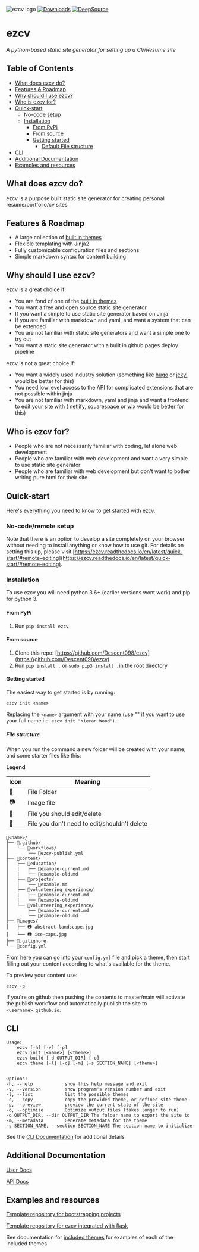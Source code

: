 ![ezcv logo](https://raw.githubusercontent.com/Descent098/ezcv/master/.github/logo.png) 
[![Downloads](https://pepy.tech/badge/ezcv)](https://pepy.tech/project/ezcv) [![DeepSource](https://deepsource.io/gh/Descent098/ezcv.svg/?label=active+issues&show_trend=true&token=Yg9KssXSgrClbYRYM3OMJhbI)](https://deepsource.io/gh/Descent098/ezcv/?ref=repository-badge)

# ezcv

*A python-based static site generator for setting up a CV/Resume site*

## Table of Contents

- [What does ezcv do?](#what-does-ezcv-do)
- [Features & Roadmap](#features--roadmap)
- [Why should I use ezcv?](#why-should-i-use-ezcv)
- [Who is ezcv for?](#who-is-ezcv-for)
- [Quick-start](#quick-start)
  - [No-code setup](#no-code-setup)
  - [Installation](#installation)
    - [From PyPi](#from-pypi)
    - [From source](#from-source)
    - [Getting started](#getting-started)
      - [Default File structure](#file-structure)
- [CLI](#cli)
- [Additional Documentation](#additional-documentation)
- [Examples and resources](#examples-and-resources)

## What does ezcv do?

ezcv is a purpose built static site generator for creating personal resume/portfolio/cv sites

## Features & Roadmap

- A large collection of [built in themes](https://ezcv.readthedocs.io/en/latest/included-themes/)
- Flexible templating with Jinja2
- Fully customizable configuration files and sections
- Simple markdown syntax for content building

## Why should I use ezcv?

ezcv is a great choice if:

- You are fond of one of the [built in themes](https://ezcv.readthedocs.io/en/latest/included-themes/)
- You want a free and open source static site generator
- If you want a simple to use static site generator based on Jinja
- If you are familiar with markdown and yaml, and want a system that can be extended
- You are not familiar with static site generators and want a simple one to try out
- You want a static site generator with a built in github pages deploy pipeline

ezcv is not a great choice if:

- You want a widely used industry solution (something like [hugo](https://gohugo.io/) or [jekyl](https://jekyllrb.com/) would be better for this)
- You need low level access to the API for complicated extensions that are not possible within jinja
- You are not familiar with markdown, yaml and jinja and want a frontend to edit your site with ( [netlify](https://www.netlify.com/), [squarespace](https://www.squarespace.com/) or [wix](https://www.wix.com/) would be better for this)

## Who is ezcv for?

- People who are not necessarily familiar with coding, let alone web development
- People who are familiar with web development and want a very simple to use static site generator
- People who are familiar with web development but don't want to bother writing pure html for their site

## Quick-start

Here's everything you need to know to get started with ezcv. 

### No-code/remote setup

Note that there is an option to develop a site completely on your browser without needing to install anything or know how to use git. For details on setting this up, please visit [https://ezcv.readthedocs.io/en/latest/quick-start/#remote-editing](https://ezcv.readthedocs.io/en/latest/quick-start/#remote-editing).

### Installation

To use ezcv you will need python 3.6+ (earlier versions wont work) and pip for python 3.

#### From PyPi

1. Run ```pip install ezcv```

#### From source

1. Clone this repo: [https://github.com/Descent098/ezcv](https://github.com/Descent098/ezcv)
2. Run ```pip install .``` or ```sudo pip3 install .```in the root directory

#### Getting started

The easiest way to get started is by running:

```ezcv init <name>```

Replacing the ```<name>``` argument with your name (use "" if you want to use your full name i.e. ```ezcv init "Kieran Wood"```). 

##### File structure

When you run the command a new folder will be created with your name, and some starter files like this:

**Legend**

| Icon | Meaning |
|------|---------|
|📁| File Folder |
|📷| Image file |
|📝| File you should edit/delete |
|📄| File you don't need to edit/shouldn't delete |

```
📁<name>/
├── 📁.github/
│   └── 📁workflows/
│       └── 📄ezcv-publish.yml
├── 📁content/
│   ├── 📁education/
│   |   ├── 📝example-current.md
│   |   └── 📝example-old.md
│   ├── 📁projects/
│   |   └── 📝example.md
│   ├── 📁volunteering_experience/
│   |   ├── 📝example-current.md
│   |   └── 📝example-old.md
│   └── 📁volunteering_experience/
│       ├── 📝example-current.md
│       └── 📝example-old.md
├── 📁images/
│   ├── 📷 abstract-landscape.jpg
│   └── 📷 ice-caps.jpg
├── 📄.gitignore
└── 📝config.yml
```

From here you can go into your ```config.yml``` file and [pick a theme](https://ezcv.readthedocs.io/en/latest/included-themes/), then start filling out your content according to what's available for the theme.

To preview your content use:

```ezcv -p```

If you're on github then pushing the contents to master/main will activate the publish workflow and automatically publish the site to ```<username>.github.io```.

## CLI

```shell
Usage:
    ezcv [-h] [-v] [-p]
    ezcv init [<name>] [<theme>]
    ezcv build [-d OUTPUT_DIR] [-o]
    ezcv theme [-l] [-c] [-m] [-s SECTION_NAME] [<theme>]


Options:
-h, --help            show this help message and exit
-v, --version         show program's version number and exit
-l, --list            list the possible themes
-c, --copy            copy the provided theme, or defined site theme
-p, --preview         preview the current state of the site
-o, --optimize        Optimize output files (takes longer to run)
-d OUTPUT_DIR, --dir OUTPUT_DIR The folder name to export the site to
-m, --metadata        Generate metadata for the theme
-s SECTION_NAME, --section SECTION_NAME The section name to initialize
```

See the [CLI Documentation](https://ezcv.readthedocs.io/en/latest/cli/) for additional details

## Additional Documentation

[User Docs](https://ezcv.readthedocs.io)

[API Docs](https://kieranwood.ca/ezcv)

## Examples and resources

[Template repository for bootstrapping projects](https://github.com/qu-up/ezcv)

[Template repository for ezcv integrated with flask](https://github.com/QU-UP/flask-ezcv)

See documentation for [included themes](https://ezcv.readthedocs.io/en/latest/included-themes/) for examples of each of the included themes
